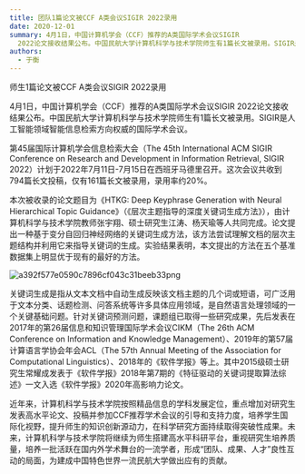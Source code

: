 ```yaml
---
title: 团队1篇论文被CCF A类会议SIGIR 2022录用
date: 2020-12-01
summary: 4月1日，中国计算机学会（CCF）推荐的A类国际学术会议SIGIR
  2022论文接收结果公布。中国民航大学计算机科学与技术学院师生有1篇长文被录用。SIGIR是人工智能领域智能信息检索方向权威的国际学术会议。
authors:
  - 于衡
---
```

师生1篇论文被CCF A类会议SIGIR 2022录用

<!--more-->

4月1日，中国计算机学会（CCF）推荐的A类国际学术会议SIGIR 2022论文接收结果公布。中国民航大学计算机科学与技术学院师生有1篇长文被录用。SIGIR是人工智能领域智能信息检索方向权威的国际学术会议。

第45届国际计算机学会信息检索大会（The 45th International ACM SIGIR Conference on Research and Development in Information Retrieval, SIGIR 2022）计划于2022年7月11日-7月15日在西班牙马德里召开。这次会议共收到794篇长文投稿，仅有161篇长文被录用，录用率约20%。

本次被收录的论文题目为《HTKG: Deep Keyphrase Generation with Neural Hierarchical Topic Guidance》（《层次主题指导的深度关键词生成方法》），由计算机科学与技术学院教师张宇翔、硕士研究生江涛、杨天瑜等人共同完成。论文提出一种基于变分自回归神经网络的关键词生成方法，该方法尝试理解文档的层次主题结构并利用它来指导关键词的生成。实验结果表明，本文提出的方法在五个基准数据集上明显优于现有的最好的方法。



![a392f577e0590c7896cf043c31beeb33png](https://www.cauc.edu.cn/__local/7/2D/DD/2AABDA41173270E51D40E098E15_04C3D4DF_B651.vsb "a392f577e0590c7896cf043c31beeb33png")



关键词生成是指从文本文档中自动生成反映该文档主题的几个词或短语，可广泛用于文本分类、话题检测、问答系统等许多具体应用领域，是自然语言处理领域的一个关键基础问题。针对关键词预测问题，课题组已取得一些研究成果，先后发表在2017年的第26届信息和知识管理国际学术会议CIKM（The 26th ACM Conference on Information and Knowledge Management）、2019年的第57届计算语言学协会年会ACL（The 57th Annual Meeting of the Association for Computational Linguistics）、2018年的《软件学报》等上。其中2015级硕士研究生常耀成发表于《软件学报》2018年第7期的《特征驱动的关键词提取算法综述》一文入选《软件学报》2020年高影响力论文。

近年来，计算机科学与技术学院按照精品信息的学科发展定位，重点增加对研究生发表高水平论文、投稿并参加CCF推荐学术会议的引导和支持力度，培养学生国际化视野，提升师生的知识创新源动力，在科学研究方面持续取得突破性成果。未来，计算机科学与技术学院将继续为师生搭建高水平科研平台，重视研究生培养质量，培养一批活跃在国内外学术舞台的一流学者，形成“团队、成果、人才”良性互动的局面，为建成中国特色世界一流民航大学做出应有的贡献。